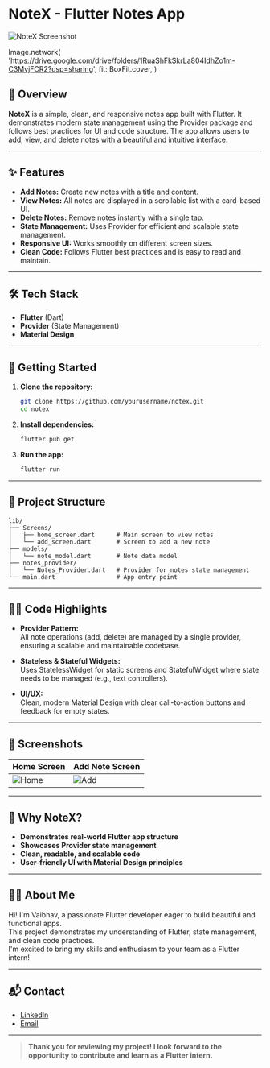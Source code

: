 # NoteX - Flutter Notes App

![NoteX Screenshot](https://drive.google.com/drive/folders/1RuaShFkSkrLa804IdhZo1m-C3MvjFCR2?usp=sharing)

Image.network(
  'https://drive.google.com/drive/folders/1RuaShFkSkrLa804IdhZo1m-C3MvjFCR2?usp=sharing', 
  fit: BoxFit.cover,
)

## 📱 Overview

**NoteX** is a simple, clean, and responsive notes app built with Flutter. It demonstrates modern state management using the Provider package and follows best practices for UI and code structure. The app allows users to add, view, and delete notes with a beautiful and intuitive interface.

---

## ✨ Features

- **Add Notes:** Create new notes with a title and content.
- **View Notes:** All notes are displayed in a scrollable list with a card-based UI.
- **Delete Notes:** Remove notes instantly with a single tap.
- **State Management:** Uses Provider for efficient and scalable state management.
- **Responsive UI:** Works smoothly on different screen sizes.
- **Clean Code:** Follows Flutter best practices and is easy to read and maintain.

---

## 🛠️ Tech Stack

- **Flutter** (Dart)
- **Provider** (State Management)
- **Material Design**

---

## 🚀 Getting Started

1. **Clone the repository:**
   ```bash
   git clone https://github.com/yourusername/notex.git
   cd notex
   ```

2. **Install dependencies:**
   ```bash
   flutter pub get
   ```

3. **Run the app:**
   ```bash
   flutter run
   ```

---

## 📂 Project Structure

```
lib/
├── Screens/
│   ├── home_screen.dart      # Main screen to view notes
│   └── add_screen.dart       # Screen to add a new note
├── models/
│   └── note_model.dart       # Note data model
├── notes_provider/
│   └── Notes_Provider.dart   # Provider for notes state management
└── main.dart                 # App entry point
```

---

## 🧑‍💻 Code Highlights

- **Provider Pattern:**  
  All note operations (add, delete) are managed by a single provider, ensuring a scalable and maintainable codebase.

- **Stateless & Stateful Widgets:**  
  Uses StatelessWidget for static screens and StatefulWidget where state needs to be managed (e.g., text controllers).

- **UI/UX:**  
  Clean, modern Material Design with clear call-to-action buttons and feedback for empty states.

---

## 📸 Screenshots

| Home Screen                  | Add Note Screen              |
|------------------------------|------------------------------|
| ![Home](https://drive.google.com/file/d/17JkueOkRMGFfdWFHunypMihhN6_t5HiA/view?usp=sharing)     | ![Add](https://drive.google.com/file/d/1kKU-6drm9AW0a919DZKzlTh1imwHYYuN/view?usp=drive_link)       |

---

## 🤝 Why NoteX?

- **Demonstrates real-world Flutter app structure**
- **Showcases Provider state management**
- **Clean, readable, and scalable code**
- **User-friendly UI with Material Design principles**

---

## 👨‍💼 About Me

Hi! I'm Vaibhav, a passionate Flutter developer eager to build beautiful and functional apps.  
This project demonstrates my understanding of Flutter, state management, and clean code practices.  
I'm excited to bring my skills and enthusiasm to your team as a Flutter intern!

---

## 📬 Contact

- [LinkedIn](www.linkedin.com/in/vaibhav-shukla-248810249)
- [Email](mailto:your.vaibhavshuklaofficial8586@gmail.com)

---

> **Thank you for reviewing my project! I look forward to the opportunity to contribute and learn as a Flutter intern.**
